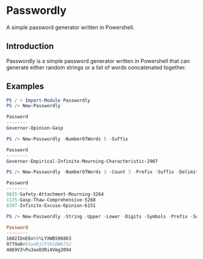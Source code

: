 # Passwordly

A simple password generator written in Powershell.

## Introduction

Passwordly is a simple password generator written in Powershell that can generate either random strings or a list of words concatenated together.

## Examples

```powershell
PS / > Import-Module Passwordly
PS /> New-Passwordly

Password
--------
Governor-Opinion-Gasp

PS /> New-Passwordly -NumberOfWords 5 -Suffix

Password
--------
Governor-Empirical-Infinite-Mourning-Characteristic-2907

PS /> New-Passwordly -NumberOfWords 3 -Count 3 -Prefix -Suffix -Delimiter "//"

Password
--------
9835-Safety-Attachment-Mourning-3264
1135-Gasp-Thaw-Comprehensive-5268
8397-Infinite-Excuse-Opinion-6151

PS /> New-Passwordly -String -Upper -Lower -Digits -Symbols -Prefix -Suffix -Length 16 -Count 3

Password
--------
1602IOnE8x%9%LYXWBS96863
9779a0#91wd8jCPtbl@W6752
4869V3%Pu3aoO3Ri4Vmg2094

```